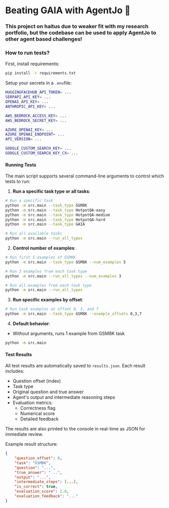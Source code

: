 # Beating GAIA with AgentJo 🚀


### This project on haitus due to weaker fit with my research portfolio, but the codebase can be used to apply AgentJo to other agent based challenges!

### How to run tests?

First, install requirements:
```bash
pip install -r requirements.txt
```

Setup your secrets in a `.env`file:
```bash
HUGGINGFACEHUB_API_TOKEN= ...
SERPAPI_API_KEY= ...
OPENAI_API_KEY= ...
ANTHROPIC_API_KEY= ...

AWS_BEDROCK_ACCESS_KEY= ...
AWS_BEDROCK_SECRET_KEY= ...

AZURE_OPENAI_KEY= ...
AZURE_OPENAI_ENDPOINT= ...
API_VERSION= ...

GOOGLE_CUSTOM_SEARCH_KEY= ...
GOOGLE_CUSTOM_SEARCH_KEY_CX= ...
```

#### Running Tests

The main script supports several command-line arguments to control which tests to run:

1. **Run a specific task type or all tasks**:
```bash
# Run a specific task
python -m src.main --task_type GSM8K
python -m src.main --task_type HotpotQA-easy
python -m src.main --task_type HotpotQA-medium
python -m src.main --task_type HotpotQA-hard
python -m src.main --task_type GAIA

# Run all available tasks
python -m src.main --run_all_types
```

2. **Control number of examples**:
```bash
# Run first 5 examples of GSM8K
python -m src.main --task_type GSM8K --num_examples 5

# Run 3 examples from each task type
python -m src.main --run_all_types --num_examples 3

# Run all examples from each task type
python -m src.main --run_all_types
```

3. **Run specific examples by offset**:
```bash
# Run task examples at offset 0, 3, and 7
python -m src.main --task_type GSM8K --example_offsets 0,3,7
```

4. **Default behavior**:
- Without arguments, runs 1 example from GSM8K task
```bash
python -m src.main
```

#### Test Results

All test results are automatically saved to `results.json`. Each result includes:
- Question offset (index)
- Task type
- Original question and true answer
- Agent's output and intermediate reasoning steps
- Evaluation metrics:
  - Correctness flag
  - Numerical score
  - Detailed feedback

The results are also printed to the console in real-time as JSON for immediate review.

Example result structure:
```json
{
    "question_offset": 0,
    "task": "GSM8K",
    "question": "...",
    "true_answer": "...",
    "output": "...",
    "intermediate_steps": [...],
    "is_correct": true,
    "evaluation_score": 1.0,
    "evaluation_feedback": "..."
}
```
